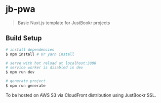 # jb-pwa

> Basic Nuxt.js template for JustBookr projects

## Build Setup

``` bash
# install dependencies
$ npm install # Or yarn install

# serve with hot reload at localhost:3000
# service worker is disabled in dev
$ npm run dev

# generate project
$ npm run generate
```

To be hosted on AWS S3 via CloudFront distribution using JustBookr SSL.
